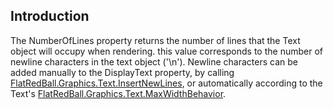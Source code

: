 ## Introduction

The NumberOfLines property returns the number of lines that the Text object will occupy when rendering. this value corresponds to the number of newline characters in the text object ('\n'). Newline characters can be added manually to the DisplayText property, by calling [FlatRedBall.Graphics.Text.InsertNewLines](/frb/docs/index.php?title=FlatRedBall.Graphics.Text.InsertNewLines "FlatRedBall.Graphics.Text.InsertNewLines"), or automatically according to the Text's [FlatRedBall.Graphics.Text.MaxWidthBehavior](/frb/docs/index.php?title=FlatRedBall.Graphics.Text.MaxWidthBehavior "FlatRedBall.Graphics.Text.MaxWidthBehavior").
